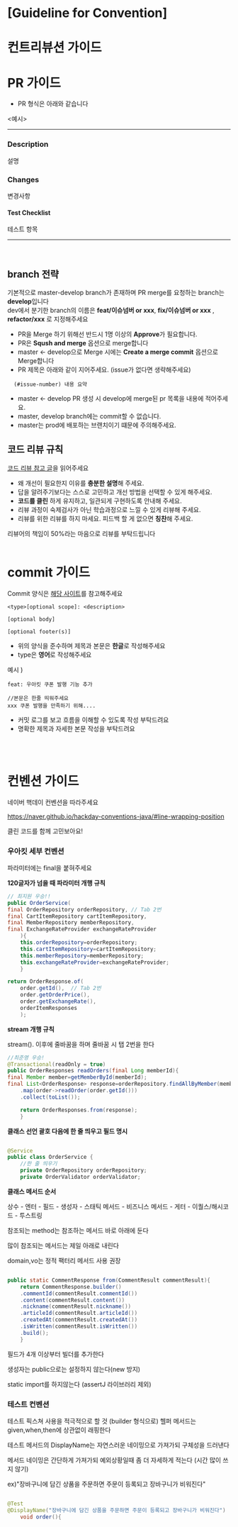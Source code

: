 # [Guideline for Convention]

# 컨트리뷰션 가이드

# PR 가이드

- PR 형식은 아래와 같습니다

<예시>

---

### Description

설명

### Changes

변경사항

#### Test Checklist

테스트 항목

---
<br>

## branch 전략

기본적으로 master-develop branch가 존재하며 PR merge를 요청하는 branch는 **develop**입니다<br>
dev에서 분기한 branch의 이름은 **feat/이슈넘버 or xxx**, **fix/이슈넘버 or xxx** , **refactor/xxx** 로 지정해주세요
<br>

- PR을 Merge 하기 위해선 반드시 1명 이상의 **Approve**가 필요합니다.
- PR은 **Sqush and merge** 옵션으로 merge합니다
- master <- develop으로 Merge 시에는 **Create a merge commit** 옵션으로 Merge합니다
- PR 제목은 아래와 같이 지어주세요. (issue가 없다면 생략해주세요)

```
  (#issue-number) 내용 요약
```

- master <- develop PR 생성 시 develop에 merge된 pr 목록을 내용에 적어주세요.
- master, develop branch에는 commit할 수 없습니다.
- master는 prod에 배포하는 브랜치이기 떄문에 주의해주세요.
  <br>

## 코드 리뷰 규칙

[코드 리뷰 참고 글](https://tech.kakao.com/2022/03/17/2022-newkrew-onboarding-codereview/)을 읽어주세요

- 왜 개선이 필요한지 이유를 **충분한 설명**해 주세요.
- 답을 알려주기보다는 스스로 고민하고 개선 방법을 선택할 수 있게 해주세요.
- **코드를 클린** 하게 유지하고, 일관되게 구현하도록 안내해 주세요.
- 리뷰 과정이 숙제검사가 아닌 학습과정으로 느낄 수 있게 리뷰해 주세요.
- 리뷰를 위한 리뷰를 하지 마세요. 피드백 할 게 없으면 **칭찬**해 주세요.

리뷰어의 책임이 50%라는 마음으로 리뷰를 부탁드립니다
<br><br>

# commit 가이드

Commit 양식은 [해당 사이트](https://www.conventionalcommits.org/en/v1.0.0/#summary)를 참고해주세요

```
<type>[optional scope]: <description>

[optional body]

[optional footer(s)]
```

- 위의 양식을 준수하며 제목과 본문은 **한글**로 작성해주세요 <br>
- type은 **영어**로 작성해주세요

예시 )

```
feat: 우아킷 쿠폰 발행 기능 추가

//본문은 한줄 띄워주세요
xxx 쿠폰 발행을 만족하기 위해....
```

- 커밋 로그를 보고 흐름을 이해할 수 있도록 작성 부탁드려요
- 명확한 제목과 자세한 본문 작성을 부탁드려요

<br><br>

# 컨벤션 가이드

네이버 핵데이 컨벤션을 따라주세요

https://naver.github.io/hackday-conventions-java/#line-wrapping-position

클린 코드를 함께 고민보아요!

### 우아킷 세부 컨벤션

파라미터에는 final을 붙혀주세요

**120글자가 넘을 때 파라미터 개행 규칙**

```java
// 최지원 우승!!
public OrderService(
final OrderRepository orderRepository, // Tab 2번
final CartItemRepository cartItemRepository,
final MemberRepository memberRepository,
final ExchangeRateProvider exchangeRateProvider
	){
	this.orderRepository=orderRepository;
	this.cartItemRepository=cartItemRepository;
	this.memberRepository=memberRepository;
	this.exchangeRateProvider=exchangeRateProvider;
	}

```

```java
return OrderResponse.of(
	order.getId(),  // Tab 2번
	order.getOrderPrice(),
	order.getExchangeRate(),
	orderItemResponses
	);

```

**stream 개행 규칙**

stream(). 이후에 줄바꿈을 하며 줄바꿈 시 탭 2번을 한다

```java
//최준영 우승!
@Transactional(readOnly = true)
public OrderResponses readOrders(final Long memberId){
final Member member=getMemberById(memberId);
final List<OrderResponse> response=orderRepository.findAllByMember(member).stream()
	.map(order->readOrder(order.getId()))
	.collect(toList());

	return OrderResponses.from(response);
	}

```

**클래스 선언 괄호 다음에 한 줄 띄우고 필드 명시**

```java

@Service
public class OrderService {
	//한 줄 띄우기
	private OrderRepository orderRepository;
	private OrderValidator orderValidator;
```

**클래스 메서드 순서**

상수 - 엔터 - 필드 - 생성자 - 스태틱 메서드 - 비즈니스 메서드 - 게터 - 이퀄스/해시코드 - 투스트링

참조되는 method는 참조하는 메서드 바로 아래에 둔다

많이 참조되는 메서드는 제일 아래로 내린다

domain,vo는 정적 팩터리 메서드 사용 권장

```java

public static CommentResponse from(CommentResult commentResult){
	return CommentResponse.builder()
	.commentId(commentResult.commentId())
	.content(commentResult.content())
	.nickname(commentResult.nickname())
	.articleId(commentResult.articleId())
	.createdAt(commentResult.createdAt())
	.isWritten(commentResult.isWritten())
	.build();
	}
```

필드가 4개 이상부터 빌더를 추가한다

생성자는 public으로는 설정하지 않는다(new 방지)

static import를 하지않는다 (assertJ 라이브러리 제외)

### 테스트 컨벤션

테스트 픽스쳐 사용을 적극적으로 할 것 (builder 형식으로)
헬퍼 메서드는 given,when,then에 상관없이 래핑한다

테스트 메서드의 DisplayName는 자연스러운 네이밍으로 가져가되 구체성을 드러낸다

메서드 네이밍은 간단하게 가져가되 예외상황일때 좀 더 자세하게 적는다 (시간 많이 쓰지 않기)

ex)"장바구니에 담긴 상품을 주문하면 주문이 등록되고 장바구니가 비워진다"

```java

@Test
@DisplayName("장바구니에 담긴 상품을 주문하면 주문이 등록되고 장바구니가 비워진다")
    void order(){
```
  

